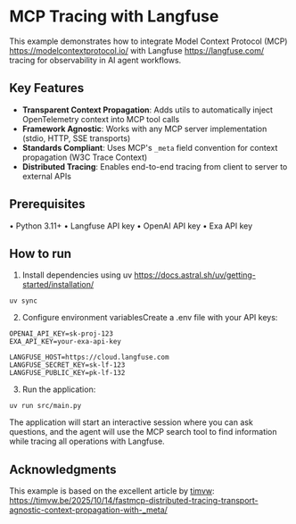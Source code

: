 # MCP Tracing with Langfuse

This example demonstrates how to integrate Model Context Protocol (MCP) https://modelcontextprotocol.io/ with
Langfuse https://langfuse.com/ tracing for observability in AI agent workflows.

## Key Features

- **Transparent Context Propagation**: Adds utils to automatically inject OpenTelemetry context into MCP tool calls
- **Framework Agnostic**: Works with any MCP server implementation (stdio, HTTP, SSE transports)
- **Standards Compliant**: Uses MCP's `_meta` field convention for context propagation (W3C Trace Context)
- **Distributed Tracing**: Enables end-to-end tracing from client to server to external APIs

## Prerequisites

• Python 3.11+
• Langfuse API key
• OpenAI API key
• Exa API key

## How to run

1. Install dependencies using uv https://docs.astral.sh/uv/getting-started/installation/

```
uv sync
```
2. Configure environment variablesCreate a .env file with your API keys:

```
OPENAI_API_KEY=sk-proj-123
EXA_API_KEY=your-exa-api-key

LANGFUSE_HOST=https://cloud.langfuse.com
LANGFUSE_SECRET_KEY=sk-lf-123
LANGFUSE_PUBLIC_KEY=pk-lf-132
```

3. Run the application:

```
uv run src/main.py
```

The application will start an interactive session where you can ask questions, and the agent will use the MCP
search tool to find information while tracing all operations with Langfuse.

## Acknowledgments

This example is based on the excellent article by [timvw](https://github.com/timvw): https://timvw.be/2025/10/14/fastmcp-distributed-tracing-transport-agnostic-context-propagation-with-_meta/